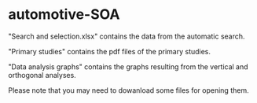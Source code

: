 # automotive-SOA

"Search and selection.xlsx" contains the data from the automatic search.

"Primary studies" contains the pdf files of the primary studies.

"Data analysis graphs" contains the graphs resulting from the vertical and orthogonal analyses.

Please note that you may need to dowanload some files for opening them.
